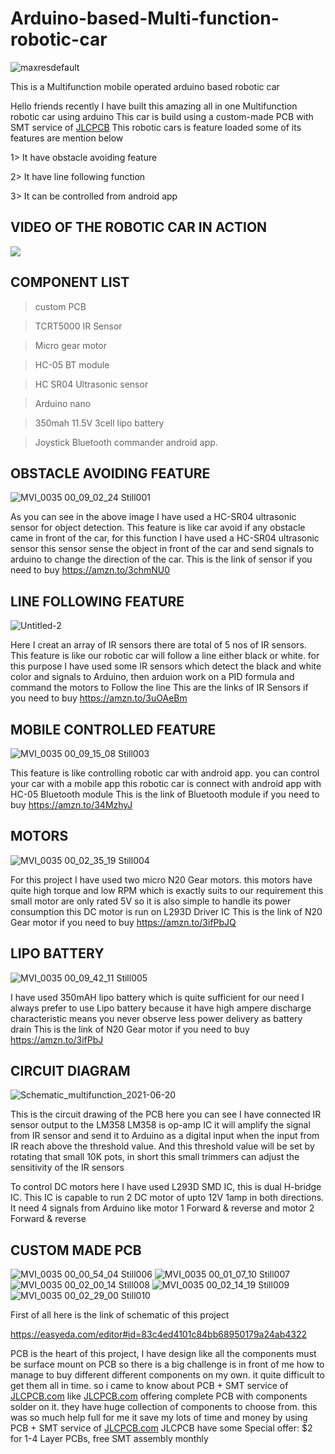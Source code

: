 # Arduino-based-Multi-function-robotic-car
![maxresdefault](https://user-images.githubusercontent.com/19898602/122674977-11c13700-d1f5-11eb-9ea1-6fc5eb7b9c66.jpg)

This is a Multifunction mobile operated arduino based robotic car

Hello friends recently I have built this amazing all in one Multifunction robotic car using arduino
This car is build using a custom-made PCB with SMT service of [JLCPCB](https://jlcpcb.com/IAT )
This robotic cars is feature loaded some of its features are mention below

1> It have obstacle avoiding feature

2> It have line following function

3> It can be controlled from android app



## VIDEO OF THE ROBOTIC CAR IN ACTION ##

[![](https://img.youtube.com/vi/R9FUyvKBm8k/0.jpg)](https://www.youtube.com/watch?v=R9FUyvKBm8k)


## COMPONENT LIST  ##

> custom PCB

> TCRT5000 IR Sensor

> Micro gear motor

> HC-05 BT module

> HC SR04 Ultrasonic sensor

> Arduino nano

> 350mah 11.5V 3cell lipo battery

> Joystick Bluetooth commander android app.


## OBSTACLE AVOIDING FEATURE ##
![MVI_0035 00_09_02_24 Still001](https://user-images.githubusercontent.com/19898602/122679393-45598c80-d208-11eb-9199-8da44a757bf0.jpg)

As you can see in the above image I have used a HC-SR04 ultrasonic sensor for object detection.
This feature is like car avoid if any obstacle came in front of the car, for this function 
I have used a HC-SR04 ultrasonic sensor this sensor sense the object in front of the car
and send signals to arduino to change the direction of the car.
This is the link of sensor if you need to buy https://amzn.to/3chmNU0

## LINE FOLLOWING FEATURE ##
![Untitled-2](https://user-images.githubusercontent.com/19898602/122679586-1b549a00-d209-11eb-8a5a-b36575c1212a.jpg)

Here I creat an array of IR sensors there are total of 5 nos of IR sensors.
This feature is like our robotic car will follow a line either black or white.
for this purpose I have used some IR sensors which detect the black and white color 
and signals to Arduino, then arduion work on a PID formula and command the motors to 
Follow the line 
This are the links of IR Sensors if you need to buy https://amzn.to/3uOAeBm

## MOBILE CONTROLLED FEATURE ##
![MVI_0035 00_09_15_08 Still003](https://user-images.githubusercontent.com/19898602/122679707-869e6c00-d209-11eb-8391-031cca4384f4.jpg)

This feature is like controlling robotic car with android app. 
you can control your car with a mobile app this robotic car is connect with 
android app with HC-05 Bluetooth module
This is the link of Bluetooth module if you need to buy https://amzn.to/34MzhyJ


##  MOTORS  ##
![MVI_0035 00_02_35_19 Still004](https://user-images.githubusercontent.com/19898602/122679883-455a8c00-d20a-11eb-8ec4-d93c0ba543a7.jpg)

For this project I have used two micro N20 Gear motors. 
this motors have quite high torque and low RPM which is 
exactly suits to our requirement 
this small motor are only rated 5V so it is also simple to handle its power consumption
this DC motor is run on L293D Driver IC
This is the link of N20 Gear motor if you need to buy https://amzn.to/3ifPbJQ


## LIPO BATTERY  ##
![MVI_0035 00_09_42_11 Still005](https://user-images.githubusercontent.com/19898602/122679953-a1bdab80-d20a-11eb-8232-414d6cad9e64.jpg)

I have used 350mAH lipo battery which is quite sufficient for our need
I always prefer to use Lipo battery because it have high ampere discharge characteristic
means you never observe less power delivery as battery drain
This is the link of N20 Gear motor if you need to buy https://amzn.to/3ifPbJ









## CIRCUIT DIAGRAM  ##

![Schematic_multifunction_2021-06-20](https://user-images.githubusercontent.com/19898602/122680003-da5d8500-d20a-11eb-9c05-8e678176f901.png)

This is the circuit drawing of the PCB here you can see I have connected IR sensor output to the LM358
LM358 is op-amp IC it will amplify the signal from IR sensor and send it to Arduino as a digital input
when the input from IR reach above the threshold value.
And this threshold value will be set by rotating that small 10K pots, in short this small trimmers 
can adjust the sensitivity of the IR sensors 

To control DC motors here I have used L293D SMD IC, this is dual H-bridge IC.
This IC is capable to run 2 DC motor of upto 12V 1amp in both directions.
It need 4 signals from Arduino like motor 1 Forward & reverse and motor 2 Forward & reverse


## CUSTOM MADE PCB  ##


![MVI_0035 00_00_54_04 Still006](https://user-images.githubusercontent.com/19898602/122680046-1395f500-d20b-11eb-8e64-093b111e5be5.jpg)
![MVI_0035 00_01_07_10 Still007](https://user-images.githubusercontent.com/19898602/122680420-ab481300-d20c-11eb-93a2-bcd364b56aac.jpg)
![MVI_0035 00_02_00_14 Still008](https://user-images.githubusercontent.com/19898602/122680421-ad11d680-d20c-11eb-8310-a151e6753a1e.jpg)
![MVI_0035 00_02_14_19 Still009](https://user-images.githubusercontent.com/19898602/122680422-adaa6d00-d20c-11eb-99fb-3357d8b65d0d.jpg)
![MVI_0035 00_02_29_00 Still010](https://user-images.githubusercontent.com/19898602/122680423-ae430380-d20c-11eb-8c1e-f7be7119537a.jpg)


First of all here is the link of schematic of this project

https://easyeda.com/editor#id=83c4ed4101c84bb68950179a24ab4322




PCB is the heart of this project, I have design like all the components must be surface mount on PCB
so there is a big challenge is in front of me how to manage to buy different different components 
on my own. it quite difficult to get them all in time.
so i came to know about PCB + SMT service of [JLCPCB.com](https://jlcpcb.com/IAT) like [JLCPCB.com](https://jlcpcb.com/IAT) offering complete PCB with components 
solder on it. they have huge collection of components to choose from. 
this was so much help full for me it save my lots of time and money by using PCB + SMT service of [JLCPCB.com](https://jlcpcb.com/IAT)
JLCPCB have some Special offer: $2 for 1-4 Layer PCBs, free SMT assembly monthly
 



